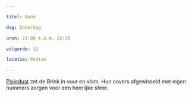 ```yaml
---

titel: Band

dag: Zaterdag

uren: 21:00 t.e.m. 22:30

volgorde: 12

locatie: Podium

---
```


[Pixiedust](https://vi.be/platform/pixiedust?tab=details) zet de Brink in vuur en vlam. Hun covers afgewisseld met eigen nummers zorgen voor een heerlijke sfeer.
